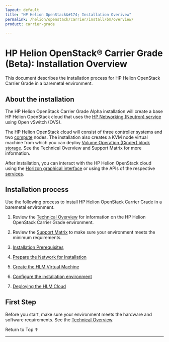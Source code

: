 ```yaml
---
layout: default
title: "HP Helion OpenStack&#174; Installation Overivew"
permalink: /helion/openstack/carrier/install/bm/overview/
product: carrier-grade

---
```

<!--UNDER REVISION-->


<script>

function PageRefresh {
onLoad="window.refresh"
}

PageRefresh();

</script>

# HP Helion OpenStack&#174; Carrier Grade (Beta): Installation Overview

This document describes the installation process for HP Helion OpenStack Carrier Grade in a baremetal environment. 
## About the installation 

The HP Helion OpenStack Carrier Grade Alpha installation will create a base HP Helion OpenStack cloud that uses the [HP Networking (Neutron) service](/helion/openstack/carrier/services/networking/overview/) using Open vSwitch (OVS). 

The HP Helion OpenStack cloud will consist of three controller systems and two [compute](/helion/openstack/carrier/services/compute/overview/) nodes. The installation also creates a KVM node virtual machine from which you can deploy [Volume Operation (Cinder) block storage](/helion/openstack/carrier/services/volume/overview/). See the Technical Overview and Support Matrix for more information.

After installation, you can interact with the HP Helion OpenStack cloud using the [Horizon graphical interface](/helion/openstack/carrier/services/horizon/overview/) or using the APIs of the respective [services](/helion/openstack/carrier/services/overview/). 

## Installation process

Use the following process to install HP Helion OpenStack Carrier Grade in a baremetal environment. 

1. Review the [Technical Overview](/helion/openstack/carrier/technical-overview/) for information on the HP Helion OpenStack Carrier Grade environment.

2. Review the [Support Matrix](/helion/openstack/carrier/support-matrix/) to make sure your environment meets the minimum requirements.

3. [Installation Prerequisites](/helion/openstack/carrier/install/prereqs/)

4. [Prepare the Network for Installation](/helion/openstack/carrier/install/bm/network/prepare/)

5. [Create the HLM Virtual Machine](/helion/openstack/carrier/install/bm/hlm-vm/)

6. [Configure the installation environment](/helion/openstack/carrier/install/bm/environment/)

7. [Deploying the HLM Cloud](/helion/openstack/carrier/install/bm/hlm-cloud/)

## First Step ##

Before you start, make sure your environment meets the hardware and software requirements. See the [Technical Overview](/helion/openstack/carrier/technical-overview/).

<a href="#top" style="padding:14px 0px 14px 0px; text-decoration: none;"> Return to Top &#8593; </a>
 
----
